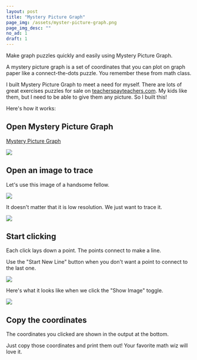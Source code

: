 ```yaml
---
layout: post
title: "Mystery Picture Graph"
page_img: /assets/myster-picture-graph.png
page_img_desc: ""
no_ad: 1
draft: 1
---
```


Make graph puzzles quickly and easily using Mystery Picture Graph.

A mystery picture graph is a set of coordinates that you can plot on graph paper like a connect-the-dots puzzle. You remember these from math class.

I built Mystery Picture Graph to meet a need for myself. There are lots of great exercises puzzles for sale on <a href="http://teacherspayteachers.com">teacherspayteachers.com</a>. My kids like them, but I need to be able to give them any picture. So I built this!

Here's how it works:

## Open Mystery Picture Graph

<a href="/mystery-picture-graph">Mystery Picture Graph</a>

<img src="/mystery-picture-graph/screenshots/empty-graph.png" class="full screenshot" />

## Open an image to trace

Let's use this image of a handsome fellow.

<img src="/mystery-picture-graph/screenshots/dankuck.jpeg" class="full screenshot" />

It doesn't matter that it is low resolution. We just want to trace it.

<img src="/mystery-picture-graph/screenshots/handsome-fellow-1.png" class="full screenshot" />

## Start clicking

Each click lays down a point. The points connect to make a line.

Use the "Start New Line" button when you don't want a point to connect to the last one.

<img src="/mystery-picture-graph/screenshots/handsome-fellow-2.png" class="full screenshot" />

Here's what it looks like when we click the "Show Image" toggle.

<img src="/mystery-picture-graph/screenshots/handsome-fellow-3.png" class="full screenshot" />

## Copy the coordinates

The coordinates you clicked are shown in the output at the bottom.

Just copy those coordinates and print them out! Your favorite math wiz will love it.
